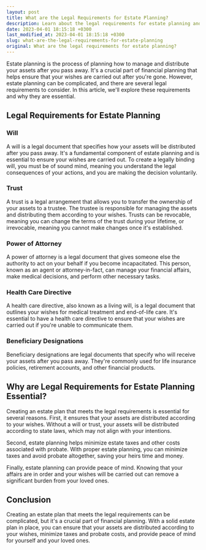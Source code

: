 ```yaml
---
layout: post
title: What are the Legal Requirements for Estate Planning?
description: Learn about the legal requirements for estate planning and why it's essential for your financial future.
date: 2023-04-01 18:15:18 +0300
last_modified_at: 2023-04-01 18:15:18 +0300
slug: what-are-the-legal-requirements-for-estate-planning
original: What are the legal requirements for estate planning?
---
```

Estate planning is the process of planning how to manage and distribute your assets after you pass away. It's a crucial part of financial planning that helps ensure that your wishes are carried out after you're gone. However, estate planning can be complicated, and there are several legal requirements to consider. In this article, we'll explore these requirements and why they are essential.

## Legal Requirements for Estate Planning

### Will

A will is a legal document that specifies how your assets will be distributed after you pass away. It's a fundamental component of estate planning and is essential to ensure your wishes are carried out. To create a legally binding will, you must be of sound mind, meaning you understand the legal consequences of your actions, and you are making the decision voluntarily.

### Trust

A trust is a legal arrangement that allows you to transfer the ownership of your assets to a trustee. The trustee is responsible for managing the assets and distributing them according to your wishes. Trusts can be revocable, meaning you can change the terms of the trust during your lifetime, or irrevocable, meaning you cannot make changes once it's established.

### Power of Attorney

A power of attorney is a legal document that gives someone else the authority to act on your behalf if you become incapacitated. This person, known as an agent or attorney-in-fact, can manage your financial affairs, make medical decisions, and perform other necessary tasks.

### Health Care Directive

A health care directive, also known as a living will, is a legal document that outlines your wishes for medical treatment and end-of-life care. It's essential to have a health care directive to ensure that your wishes are carried out if you're unable to communicate them.

### Beneficiary Designations

Beneficiary designations are legal documents that specify who will receive your assets after you pass away. They're commonly used for life insurance policies, retirement accounts, and other financial products.

## Why are Legal Requirements for Estate Planning Essential?

Creating an estate plan that meets the legal requirements is essential for several reasons. First, it ensures that your assets are distributed according to your wishes. Without a will or trust, your assets will be distributed according to state laws, which may not align with your intentions.

Second, estate planning helps minimize estate taxes and other costs associated with probate. With proper estate planning, you can minimize taxes and avoid probate altogether, saving your heirs time and money.

Finally, estate planning can provide peace of mind. Knowing that your affairs are in order and your wishes will be carried out can remove a significant burden from your loved ones.

## Conclusion

Creating an estate plan that meets the legal requirements can be complicated, but it's a crucial part of financial planning. With a solid estate plan in place, you can ensure that your assets are distributed according to your wishes, minimize taxes and probate costs, and provide peace of mind for yourself and your loved ones.